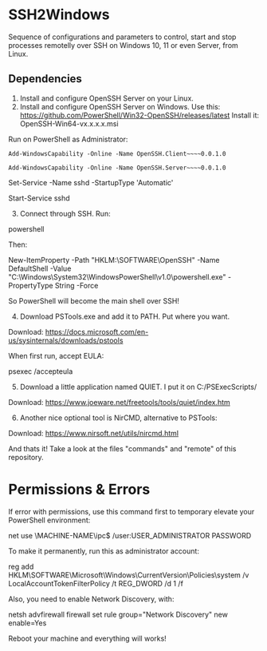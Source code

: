 # SSH2Windows

Sequence of configurations and parameters to control, start and stop processes remotelly over SSH 
on Windows 10, 11 or even Server, from Linux.

## Dependencies

1) Install and configure OpenSSH Server on your Linux.
2) Install and configure OpenSSH Server on Windows.
Use this: https://github.com/PowerShell/Win32-OpenSSH/releases/latest
Install it: OpenSSH-Win64-vx.x.x.x.msi

Run on PowerShell as Administrator:

`Add-WindowsCapability -Online -Name OpenSSH.Client~~~~0.0.1.0`

`Add-WindowsCapability -Online -Name OpenSSH.Server~~~~0.0.1.0`

Set-Service -Name sshd -StartupType 'Automatic'

Start-Service sshd

3) Connect through SSH.
Run:

powershell

Then:

New-ItemProperty -Path "HKLM:\SOFTWARE\OpenSSH" -Name DefaultShell -Value "C:\Windows\System32\WindowsPowerShell\v1.0\powershell.exe" -PropertyType String -Force

So PowerShell will become the main shell over SSH!

4) Download PSTools.exe and add it to PATH. Put where you want.

Download: https://docs.microsoft.com/en-us/sysinternals/downloads/pstools

When first run, accept EULA:

psexec /accepteula

5) Download a little application named QUIET. I put it on C:/PSExecScripts/

Download: https://www.joeware.net/freetools/tools/quiet/index.htm

6) Another nice optional tool is NirCMD, alternative to PSTools:

Download: https://www.nirsoft.net/utils/nircmd.html

And thats it!
Take a look at the files "commands" and "remote" of this repository.

# Permissions & Errors

If error with permissions, use this command first to temporary elevate your PowerShell environment:

net use \\MACHINE-NAME\ipc$ /user:USER_ADMINISTRATOR PASSWORD

To make it permanently, run this as administrator account:

reg add HKLM\SOFTWARE\Microsoft\Windows\CurrentVersion\Policies\system /v LocalAccountTokenFilterPolicy /t REG_DWORD /d 1 /f

Also, you need to enable Network Discovery, with:

netsh advfirewall firewall set rule group="Network Discovery" new enable=Yes

Reboot your machine and everything will works!
